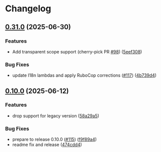 # Changelog

## [0.31.0](https://github.com/state-machines/state_machines-activerecord/compare/state_machines-activerecord/v0.10.0...state_machines-activerecord/v0.31.0) (2025-06-30)


### Features

* Add transparent scope support (cherry-pick PR [#98](https://github.com/state-machines/state_machines-activerecord/issues/98)) ([5eef308](https://github.com/state-machines/state_machines-activerecord/commit/5eef30895e75840d0817166f1c36969f472ecaa0))


### Bug Fixes

* update I18n lambdas and apply RuboCop corrections ([#117](https://github.com/state-machines/state_machines-activerecord/issues/117)) ([4b739d4](https://github.com/state-machines/state_machines-activerecord/commit/4b739d4b69ebbef581ee6086457267fcf86bd922))

## [0.10.0](https://github.com/state-machines/state_machines-activerecord/compare/state_machines-activerecord-v0.9.0...state_machines-activerecord/v0.10.0) (2025-06-12)


### Features

* drop support for legacy version ([58a29a5](https://github.com/state-machines/state_machines-activerecord/commit/58a29a5dba93496e48ffda34563d2ac59f446bc0))


### Bug Fixes

* prepare to release 0.10.0 ([#115](https://github.com/state-machines/state_machines-activerecord/issues/115)) ([f9f89a4](https://github.com/state-machines/state_machines-activerecord/commit/f9f89a49507bc6bc5de125c4ddff54d0cc43f362))
* readme fix and release ([474cdd4](https://github.com/state-machines/state_machines-activerecord/commit/474cdd406a98fd3004f00b4ebd677ea882ea4182))
